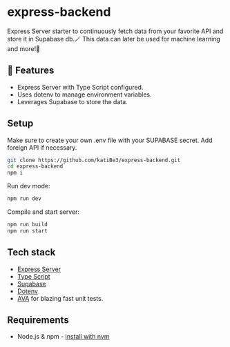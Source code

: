 # express-backend
Express Server starter to continuously fetch data from your favorite API and store it in Supabase db.🪄
This data can later be used for machine learning and more!🤖

## 🎁 Features
* Express Server with Type Script configured.
* Uses dotenv to manage environment variables.
* Leverages Supabase to store the data.

## Setup
Make sure to create your own .env file with your SUPABASE secret. Add foreign API if necessary.
```sh
git clone https://github.com/katiBe3/express-backend.git
cd express-backend
npm i
```
Run dev mode: 
```sh
npm run dev
```
Compile and start server:
```sh
npm run build
npm run start
```

## Tech stack
- [Express Server](https://expressjs.com/de/)
- [Type Script](https://www.typescriptlang.org/)
- [Supabase](https://supabase.com/)
- [Dotenv](https://www.dotenv.org/)
- [AVA](https://github.com/avajs/ava) for blazing fast unit tests.

## Requirements

- Node.js & npm - [install with nvm](https://github.com/nvm-sh/nvm#installing-and-updating)
